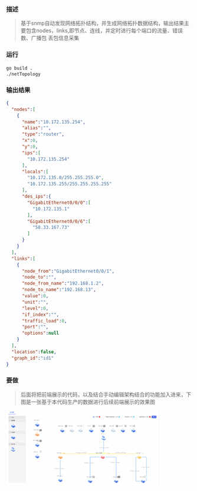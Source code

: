 ### 描述
> 基于snmp自动发现网络拓扑结构，并生成网络拓扑数据结构，输出结果主要包含nodes，links,即节点、连线，并定时进行每个端口的流量、错误数、广播包
> 丢包信息采集

### 运行
```shell
go build .
./netTopology
```

### 输出结果
```json
{
  "nodes":[
    {
      "name":"10.172.135.254",
      "alias":"",
      "type":"router",
      "x":0,
      "y":0,
      "ips":[
        "10.172.135.254"
      ],
      "locals":[
        "10.172.135.0/255.255.255.0",
        "10.172.135.255/255.255.255.255"
      ],
      "des_ips":{
        "GigabitEthernet0/0/0":[
          "10.172.135.1"
        ],
        "GigabitEthernet0/0/6":[
          "58.33.167.73"
        ]
      }
    }
  ],
  "links":[
    {
      "node_from":"GigabitEthernet0/0/1",
      "node_to":"",
      "node_from_name":"192.168.1.2",
      "node_to_name":"192.168.13",
      "value":0,
      "unit":"",
      "level":0,
      "if_index":"",
      "traffic_load":0,
      "port":"",
      "options":null
    }
  ],
  "location":false,
  "graph_id":"id1"
}
```

### 要做
> 后面将把前端展示的代码，以及结合手动编辑架构结合的功能加入进来，下图是一张基于本代码生产的数据进行后续前端展示的效果图

![img.png](img.png)